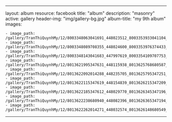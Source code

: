 
---
layout: album
resource: facebook
title: "album"
description: "masonry"
active: gallery
header-img: "img/gallery-bg.jpg"
album-title: "my 9th album"
images:
    
    - image_path: /gallery/TranThiQuynhMy/12/8003348063041691_448023512_8003353933041104_8122499002912049911_n.jpg
    - image_path: /gallery/TranThiQuynhMy/12/8003348089708355_448024600_8003353976374433_358878760499171214_n.jpg
    - image_path: /gallery/TranThiQuynhMy/12/8003348143041683_447997619_8003354109707753_8378518607090702833_n.jpg
    - image_path: /gallery/TranThiQuynhMy/12/8013621995347631_448115938_8013625768680587_2809985244098543978_n.jpg
    - image_path: /gallery/TranThiQuynhMy/12/8013622092014288_448235705_8013625795347251_7277618495922102209_n.jpg
    - image_path: /gallery/TranThiQuynhMy/12/8013622115347619_448154839_8013626215347209_874211049420816288_n.jpg
    - image_path: /gallery/TranThiQuynhMy/12/8013622185347612_448029770_8013626345347196_4585779218903206487_n.jpg
    - image_path: /gallery/TranThiQuynhMy/12/8013622238680940_448082396_8013626365347194_507504845918573390_n.jpg
    - image_path: /gallery/TranThiQuynhMy/12/8013622262014271_448032574_8013626148680549_6867800915721621455_n.jpg
---